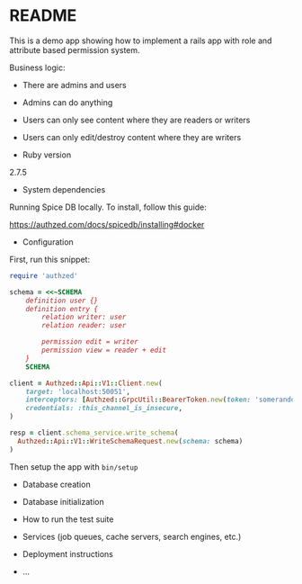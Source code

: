 # README

This is a demo app showing how to implement a rails app with role and attribute based permission system.

Business logic:
* There are admins and users
* Admins can do anything
* Users can only see content where they are readers or writers
* Users can only edit/destroy content where they are writers

* Ruby version

2.7.5

* System dependencies

Running Spice DB locally. To install, follow this guide:

https://authzed.com/docs/spicedb/installing#docker

* Configuration

First, run this snippet:

```ruby
require 'authzed'

schema = <<~SCHEMA
    definition user {}
    definition entry {
        relation writer: user
        relation reader: user

        permission edit = writer
        permission view = reader + edit
    }
    SCHEMA

client = Authzed::Api::V1::Client.new(
    target: 'localhost:50051',
    interceptors: [Authzed::GrpcUtil::BearerToken.new(token: 'somerandomkeyhere')],
    credentials: :this_channel_is_insecure,
)

resp = client.schema_service.write_schema(
  Authzed::Api::V1::WriteSchemaRequest.new(schema: schema)
)
```

Then setup the app with `bin/setup`

* Database creation

* Database initialization

* How to run the test suite

* Services (job queues, cache servers, search engines, etc.)

* Deployment instructions

* ...
